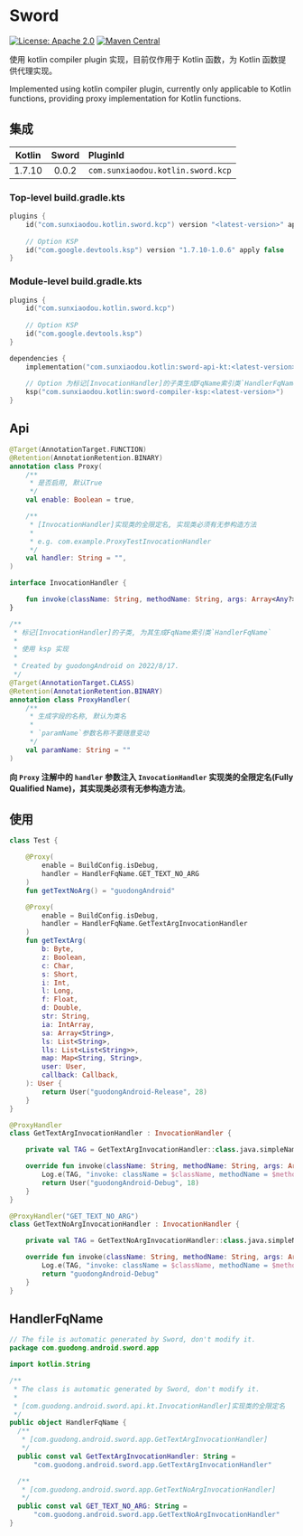 # Sword

[![License: Apache 2.0](https://img.shields.io/badge/License-Apache%20License%202.0-yellow.svg)](./LICENSE.txt) [![Maven Central](https://img.shields.io/maven-central/v/com.sunxiaodou.kotlin/sword-kcp-gradle-plugin)](https://central.sonatype.com/artifact/com.sunxiaodou.kotlin/sword-kcp-gradle-plugin)

使用 kotlin compiler plugin 实现，目前仅作用于 Kotlin 函数，为 Kotlin 函数提供代理实现。

Implemented using kotlin compiler plugin, currently only applicable to Kotlin functions, providing proxy implementation for Kotlin functions.

## 集成

| Kotlin | Sword | PluginId                          |
| :----: | :---: | :-------------------------------- |
| 1.7.10 | 0.0.2 | `com.sunxiaodou.kotlin.sword.kcp` |

### Top-level build.gradle.kts

```kotlin
plugins {
    id("com.sunxiaodou.kotlin.sword.kcp") version "<latest-version>" apply false
    
    // Option KSP
    id("com.google.devtools.ksp") version "1.7.10-1.0.6" apply false
}
```

### Module-level build.gradle.kts

```kotlin
plugins {
    id("com.sunxiaodou.kotlin.sword.kcp")
    
    // Option KSP
    id("com.google.devtools.ksp")
}

dependencies {
    implementation("com.sunxiaodou.kotlin:sword-api-kt:<latest-version>")
    
    // Option 为标记[InvocationHandler]的子类生成FqName索引类`HandlerFqName`
    ksp("com.sunxiaodou.kotlin:sword-compiler-ksp:<latest-version>")
}
```

## Api

```kotlin
@Target(AnnotationTarget.FUNCTION)
@Retention(AnnotationRetention.BINARY)
annotation class Proxy(
    /**
     * 是否启用, 默认True
     */
    val enable: Boolean = true,

    /**
     * [InvocationHandler]实现类的全限定名, 实现类必须有无参构造方法
     *
     * e.g. com.example.ProxyTestInvocationHandler
     */
    val handler: String = "",
)

interface InvocationHandler {

    fun invoke(className: String, methodName: String, args: Array<Any?>): Any?
}

/**
 * 标记[InvocationHandler]的子类, 为其生成FqName索引类`HandlerFqName`
 *
 * 使用 ksp 实现
 *
 * Created by guodongAndroid on 2022/8/17.
 */
@Target(AnnotationTarget.CLASS)
@Retention(AnnotationRetention.BINARY)
annotation class ProxyHandler(
    /**
     * 生成字段的名称, 默认为类名
     *
     * `paramName`参数名称不要随意变动
     */
    val paramName: String = ""
)
```

**向 `Proxy` 注解中的 `handler` 参数注入 `InvocationHandler` 实现类的全限定名(Fully Qualified Name)，其实现类必须有无参构造方法**。

## 使用

```kotlin
class Test {

    @Proxy(
        enable = BuildConfig.isDebug,
        handler = HandlerFqName.GET_TEXT_NO_ARG
    )
    fun getTextNoArg() = "guodongAndroid"

    @Proxy(
        enable = BuildConfig.isDebug,
        handler = HandlerFqName.GetTextArgInvocationHandler
    )
    fun getTextArg(
        b: Byte,
        z: Boolean,
        c: Char,
        s: Short,
        i: Int,
        l: Long,
        f: Float,
        d: Double,
        str: String,
        ia: IntArray,
        sa: Array<String>,
        ls: List<String>,
        lls: List<List<String>>,
        map: Map<String, String>,
        user: User,
        callback: Callback,
    ): User {
        return User("guodongAndroid-Release", 28)
    }
}
```

```kotlin
@ProxyHandler
class GetTextArgInvocationHandler : InvocationHandler {

    private val TAG = GetTextArgInvocationHandler::class.java.simpleName

    override fun invoke(className: String, methodName: String, args: Array<Any?>): Any? {
        Log.e(TAG, "invoke: className = $className, methodName = $methodName, args(${args.size}) = ${args.joinToString()}")
        return User("guodongAndroid-Debug", 18)
    }
}

@ProxyHandler("GET_TEXT_NO_ARG")
class GetTextNoArgInvocationHandler : InvocationHandler {

    private val TAG = GetTextNoArgInvocationHandler::class.java.simpleName

    override fun invoke(className: String, methodName: String, args: Array<Any?>): Any? {
        Log.e(TAG, "invoke: className = $className, methodName = $methodName, args(${args.size}) = ${args.joinToString()}")
        return "guodongAndroid-Debug"
    }
}
```

## HandlerFqName

```kotlin
// The file is automatic generated by Sword, don't modify it.
package com.guodong.android.sword.app

import kotlin.String

/**
 * The class is automatic generated by Sword, don't modify it.
 *
 * [com.guodong.android.sword.api.kt.InvocationHandler]实现类的全限定名
 */
public object HandlerFqName {
  /**
   * [com.guodong.android.sword.app.GetTextArgInvocationHandler]
   */
  public const val GetTextArgInvocationHandler: String =
      "com.guodong.android.sword.app.GetTextArgInvocationHandler"

  /**
   * [com.guodong.android.sword.app.GetTextNoArgInvocationHandler]
   */
  public const val GET_TEXT_NO_ARG: String =
      "com.guodong.android.sword.app.GetTextNoArgInvocationHandler"
}
```

